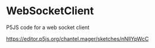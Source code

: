 # WebSocketClient
P5JS code for a web socket client

https://editor.p5js.org/chantel.mager/sketches/nNlIYpWcC
